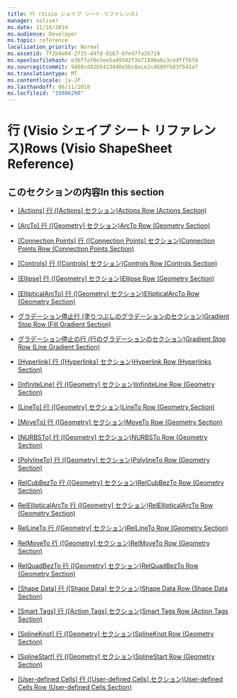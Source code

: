 ```yaml
---
title: 行 (Visio シェイプ シート リファレンス)
manager: soliver
ms.date: 11/16/2014
ms.audience: Developer
ms.topic: reference
localization_priority: Normal
ms.assetid: 7f2b4e04-2f25-44fd-8167-6fe97fa2b719
ms.openlocfilehash: e3bf7af0e3ee5a49502f3b71890a6c3cedfff6f8
ms.sourcegitcommit: 9d60cd82b5413446e5bc8ace2cd689f683fb41a7
ms.translationtype: MT
ms.contentlocale: ja-JP
ms.lasthandoff: 06/11/2018
ms.locfileid: "19806298"
---
```

# <a name="rows-visio-shapesheet-reference"></a><span data-ttu-id="51764-102">行 (Visio シェイプ シート リファレンス)</span><span class="sxs-lookup"><span data-stu-id="51764-102">Rows (Visio ShapeSheet Reference)</span></span>

## <a name="in-this-section"></a><span data-ttu-id="51764-103">このセクションの内容</span><span class="sxs-lookup"><span data-stu-id="51764-103">In this section</span></span>

- <span data-ttu-id="51764-104">[[Actions] 行 ([Actions] セクション)](actions-row-actions-section.md)</span><span class="sxs-lookup"><span data-stu-id="51764-104">[Actions Row (Actions Section)](actions-row-actions-section.md)</span></span>
    
- <span data-ttu-id="51764-105">[[ArcTo] 行 ([Geometry] セクション)](arcto-row-geometry-section.md)</span><span class="sxs-lookup"><span data-stu-id="51764-105">[ArcTo Row (Geometry Section)](arcto-row-geometry-section.md)</span></span>
    
- <span data-ttu-id="51764-106">[[Connection Points] 行 ([Connection Points] セクション)](connection-points-row-connection-points-section.md)</span><span class="sxs-lookup"><span data-stu-id="51764-106">[Connection Points Row (Connection Points Section)](connection-points-row-connection-points-section.md)</span></span>
    
- <span data-ttu-id="51764-107">[[Controls] 行 ([Controls] セクション)](controls-row-controls-section.md)</span><span class="sxs-lookup"><span data-stu-id="51764-107">[Controls Row (Controls Section)](controls-row-controls-section.md)</span></span>
    
- <span data-ttu-id="51764-108">[[Ellipse] 行 ([Geometry] セクション)](ellipse-row-geometry-section.md)</span><span class="sxs-lookup"><span data-stu-id="51764-108">[Ellipse Row (Geometry Section)](ellipse-row-geometry-section.md)</span></span>
    
- <span data-ttu-id="51764-109">[[EllipticalArcTo] 行 ([Geometry] セクション)](ellipticalarcto-row-geometry-section.md)</span><span class="sxs-lookup"><span data-stu-id="51764-109">[EllipticalArcTo Row (Geometry Section)](ellipticalarcto-row-geometry-section.md)</span></span>
    
- [<span data-ttu-id="51764-110">グラデーション停止行 (塗りつぶしのグラデーションのセクション)</span><span class="sxs-lookup"><span data-stu-id="51764-110">Gradient Stop Row (Fill Gradient Section)</span></span>](gradient-stop-row-fill-gradient-section.md)
    
- [<span data-ttu-id="51764-111">グラデーション停止の行 (行のグラデーションのセクション)</span><span class="sxs-lookup"><span data-stu-id="51764-111">Gradient Stop Row (Line Gradient Section)</span></span>](gradient-stop-row-line-gradient-section.md)
    
- <span data-ttu-id="51764-112">[[Hyperlink] 行 ([Hyperlinks] セクション)](hyperlink-row-hyperlinks-section.md)</span><span class="sxs-lookup"><span data-stu-id="51764-112">[Hyperlink Row (Hyperlinks Section)](hyperlink-row-hyperlinks-section.md)</span></span>
    
- <span data-ttu-id="51764-113">[[InfiniteLine] 行 ([Geometry] セクション)](infiniteline-row-geometry-section.md)</span><span class="sxs-lookup"><span data-stu-id="51764-113">[InfiniteLine Row (Geometry Section)](infiniteline-row-geometry-section.md)</span></span>
    
- <span data-ttu-id="51764-114">[[LineTo] 行 ([Geometry] セクション)](lineto-row-geometry-section.md)</span><span class="sxs-lookup"><span data-stu-id="51764-114">[LineTo Row (Geometry Section)](lineto-row-geometry-section.md)</span></span>
    
- <span data-ttu-id="51764-115">[[MoveTo] 行 ([Geometry] セクション)](moveto-row-geometry-section.md)</span><span class="sxs-lookup"><span data-stu-id="51764-115">[MoveTo Row (Geometry Section)](moveto-row-geometry-section.md)</span></span>
    
- <span data-ttu-id="51764-116">[[NURBSTo] 行 ([Geometry] セクション)](nurbsto-row-geometry-section.md)</span><span class="sxs-lookup"><span data-stu-id="51764-116">[NURBSTo Row (Geometry Section)](nurbsto-row-geometry-section.md)</span></span>
    
- <span data-ttu-id="51764-117">[[PolylineTo] 行 ([Geometry] セクション)](polylineto-row-geometry-section.md)</span><span class="sxs-lookup"><span data-stu-id="51764-117">[PolylineTo Row (Geometry Section)](polylineto-row-geometry-section.md)</span></span>
    
- <span data-ttu-id="51764-118">[RelCubBezTo 行 ([Geometry] セクション)](relcubbezto-row-geometry-section.md)</span><span class="sxs-lookup"><span data-stu-id="51764-118">[RelCubBezTo Row (Geometry Section)](relcubbezto-row-geometry-section.md)</span></span>
    
- <span data-ttu-id="51764-119">[RelEllipticalArcTo 行 ([Geometry] セクション)](relellipticalarcto-row-geometry-section.md)</span><span class="sxs-lookup"><span data-stu-id="51764-119">[RelEllipticalArcTo Row (Geometry Section)](relellipticalarcto-row-geometry-section.md)</span></span>
    
- <span data-ttu-id="51764-120">[RelLineTo 行 ([Geometry] セクション)](rellineto-row-geometry-section.md)</span><span class="sxs-lookup"><span data-stu-id="51764-120">[RelLineTo Row (Geometry Section)](rellineto-row-geometry-section.md)</span></span>
    
- <span data-ttu-id="51764-121">[RelMoveTo 行 ([Geometry] セクション)](relmoveto-row-geometry-section.md)</span><span class="sxs-lookup"><span data-stu-id="51764-121">[RelMoveTo Row (Geometry Section)](relmoveto-row-geometry-section.md)</span></span>
    
- <span data-ttu-id="51764-122">[RelQuadBezTo 行 ([Geometry] セクション)](relquadbezto-row-geometry-section.md)</span><span class="sxs-lookup"><span data-stu-id="51764-122">[RelQuadBezTo Row (Geometry Section)](relquadbezto-row-geometry-section.md)</span></span>
    
- <span data-ttu-id="51764-123">[[Shape Data] 行 ([Shape Data] セクション)](shape-data-row-shape-data-section.md)</span><span class="sxs-lookup"><span data-stu-id="51764-123">[Shape Data Row (Shape Data Section)](shape-data-row-shape-data-section.md)</span></span>
    
- <span data-ttu-id="51764-124">[[Smart Tags] 行 ([Action Tags] セクション)](smart-tags-row-action-tags-section.md)</span><span class="sxs-lookup"><span data-stu-id="51764-124">[Smart Tags Row (Action Tags Section)](smart-tags-row-action-tags-section.md)</span></span>
    
- <span data-ttu-id="51764-125">[[SplineKnot] 行 ([Geometry] セクション)](splineknot-row-geometry-section.md)</span><span class="sxs-lookup"><span data-stu-id="51764-125">[SplineKnot Row (Geometry Section)](splineknot-row-geometry-section.md)</span></span>
    
- <span data-ttu-id="51764-126">[[SplineStart] 行 ([Geometry] セクション)](splinestart-row-geometry-section.md)</span><span class="sxs-lookup"><span data-stu-id="51764-126">[SplineStart Row (Geometry Section)](splinestart-row-geometry-section.md)</span></span>
    
- <span data-ttu-id="51764-127">[[User-defined Cells] 行 ([User-defined Cells] セクション)](user-defined-cells-row-user-defined-cells-section.md)</span><span class="sxs-lookup"><span data-stu-id="51764-127">[User-defined Cells Row (User-defined Cells Section)](user-defined-cells-row-user-defined-cells-section.md)</span></span>
    

